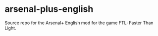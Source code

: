 # arsenal-plus-english
Source repo for the Arsenal+ English mod for the game FTL: Faster Than Light.
